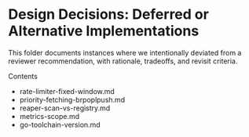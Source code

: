 # Design Decisions: Deferred or Alternative Implementations

This folder documents instances where we intentionally deviated from a reviewer recommendation, with rationale, tradeoffs, and revisit criteria.

Contents
- rate-limiter-fixed-window.md
- priority-fetching-brpoplpush.md
- reaper-scan-vs-registry.md
- metrics-scope.md
- go-toolchain-version.md
